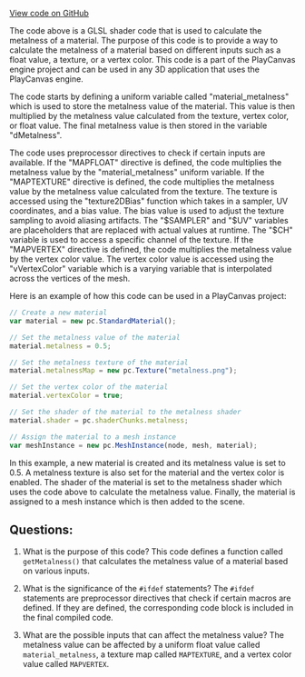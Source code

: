 [View code on GitHub](https://github.com/playcanvas/engine/src/scene/shader-lib/chunks/standard/frag/metalness.js)

The code above is a GLSL shader code that is used to calculate the metalness of a material. The purpose of this code is to provide a way to calculate the metalness of a material based on different inputs such as a float value, a texture, or a vertex color. This code is a part of the PlayCanvas engine project and can be used in any 3D application that uses the PlayCanvas engine.

The code starts by defining a uniform variable called "material_metalness" which is used to store the metalness value of the material. This value is then multiplied by the metalness value calculated from the texture, vertex color, or float value. The final metalness value is then stored in the variable "dMetalness".

The code uses preprocessor directives to check if certain inputs are available. If the "MAPFLOAT" directive is defined, the code multiplies the metalness value by the "material_metalness" uniform variable. If the "MAPTEXTURE" directive is defined, the code multiplies the metalness value by the metalness value calculated from the texture. The texture is accessed using the "texture2DBias" function which takes in a sampler, UV coordinates, and a bias value. The bias value is used to adjust the texture sampling to avoid aliasing artifacts. The "$SAMPLER" and "$UV" variables are placeholders that are replaced with actual values at runtime. The "$CH" variable is used to access a specific channel of the texture. If the "MAPVERTEX" directive is defined, the code multiplies the metalness value by the vertex color value. The vertex color value is accessed using the "vVertexColor" variable which is a varying variable that is interpolated across the vertices of the mesh.

Here is an example of how this code can be used in a PlayCanvas project:

```javascript
// Create a new material
var material = new pc.StandardMaterial();

// Set the metalness value of the material
material.metalness = 0.5;

// Set the metalness texture of the material
material.metalnessMap = new pc.Texture("metalness.png");

// Set the vertex color of the material
material.vertexColor = true;

// Set the shader of the material to the metalness shader
material.shader = pc.shaderChunks.metalness;

// Assign the material to a mesh instance
var meshInstance = new pc.MeshInstance(node, mesh, material);
``` 

In this example, a new material is created and its metalness value is set to 0.5. A metalness texture is also set for the material and the vertex color is enabled. The shader of the material is set to the metalness shader which uses the code above to calculate the metalness value. Finally, the material is assigned to a mesh instance which is then added to the scene.
## Questions: 
 1. What is the purpose of this code?
   This code defines a function called `getMetalness()` that calculates the metalness value of a material based on various inputs.

2. What is the significance of the `#ifdef` statements?
   The `#ifdef` statements are preprocessor directives that check if certain macros are defined. If they are defined, the corresponding code block is included in the final compiled code.

3. What are the possible inputs that can affect the metalness value?
   The metalness value can be affected by a uniform float value called `material_metalness`, a texture map called `MAPTEXTURE`, and a vertex color value called `MAPVERTEX`.